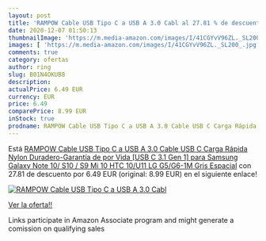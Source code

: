 ```yaml
---
layout: post
title: 'RAMPOW Cable USB Tipo C a USB A 3.0 Cabl al 27.81 % de descuento'
date: 2020-12-07 01:50:13
thumbnailImage: 'https://m.media-amazon.com/images/I/41CGYvV96ZL._SL200_.jpg'
images: [ 'https://m.media-amazon.com/images/I/41CGYvV96ZL._SL200_.jpg' ]
comments: true
category: ofertas
author: ring
slug: B01N4OKUB8
description:
actualPrice: 6.49 EUR
currency: EUR
price: 6.49
comparePrice: 8.99 EUR
inStock: true
prodname: RAMPOW Cable USB Tipo C a USB A 3.0 Cable USB C Carga Rápida Nylon Duradero-Garantía de por Vida [USB C 3.1 Gen 1] para Samsung Galaxy Note 10/ S10 / S9  Mi 10  HTC 10/U11  LG G5/G6-1M Gris Espacial
---
```


Está [RAMPOW Cable USB Tipo C a USB A 3.0 Cable USB C Carga Rápida Nylon Duradero-Garantía de por Vida [USB C 3.1 Gen 1] para Samsung Galaxy Note 10/ S10 / S9  Mi 10  HTC 10/U11  LG G5/G6-1M Gris Espacial](https://www.amazon.es/dp/B01N4OKUB8/?tag=tolees-21) con 27.81 de descuento por 6.49 EUR (original: 8.99 EUR) en el siguiente enlace!

[![RAMPOW Cable USB Tipo C a USB A 3.0 Cabl](https://m.media-amazon.com/images/I/41CGYvV96ZL._SL200_.jpg)](https://www.amazon.es/dp/B01N4OKUB8/?tag=tolees-21)

[Ver la oferta!!](https://www.amazon.es/dp/B01N4OKUB8/?tag=tolees-21)

Links participate in Amazon Associate program and might generate a comission on qualifying sales


